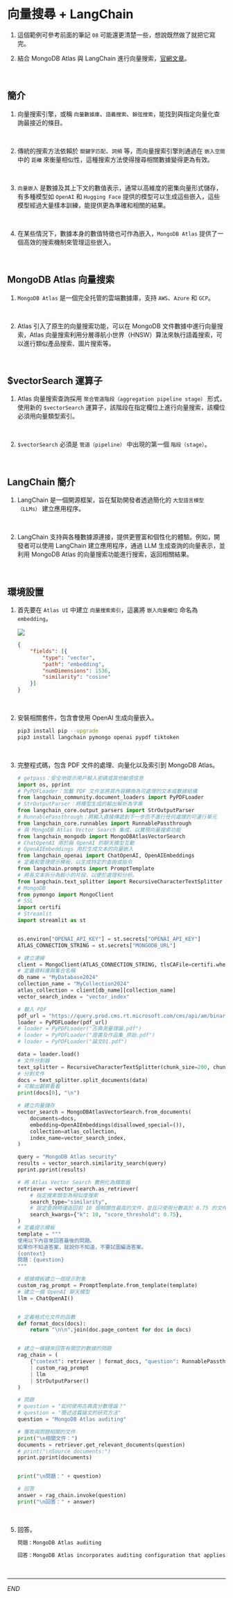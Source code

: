 # 向量搜尋 + LangChain

1. 這個範例可參考前面的筆記 `08` 可能還更清楚一些，想說既然做了就把它寫完。

2. 結合 MongoDB Atlas 與 LangChain 進行向量搜索，[官網文章](https://www.mongodb.com/developer/products/atlas/leveraging-mongodb-atlas-vector-search-langchain/)。

<br>

## 簡介

1. 向量搜索引擎，或稱 `向量數據庫`、`語義搜索`、`餘弦搜索`，能找到與指定向量化查詢最接近的條目。

<br>

2. 傳統的搜索方法依賴於 `關鍵字匹配`、`詞頻` 等，而向量搜索引擎則通過在 `嵌入空間` 中的 `距離` 來衡量相似性，這種搜索方法使得搜尋相關數據變得更為有效。

<br>

3. `向量嵌入` 是數據及其上下文的數值表示，通常以高維度的密集向量形式儲存，有多種模型如 `OpenAI` 和 `Hugging Face` 提供的模型可以生成這些嵌入，這些模型經過大量樣本訓練，能提供更為準確和相關的結果。

<br>

4. 在某些情況下，數據本身的數值特徵也可作為嵌入，`MongoDB Atlas` 提供了一個高效的搜索機制來管理這些嵌入。

<br>

## MongoDB Atlas 向量搜索

1. `MongoDB Atlas` 是一個完全托管的雲端數據庫，支持 `AWS`、`Azure` 和 `GCP`。

<br>

2. Atlas 引入了原生的向量搜索功能，可以在 MongoDB 文件數據中進行向量搜索，Atlas 向量搜索利用分層導航小世界（HNSW）算法來執行語義搜索，可以進行類似產品搜索、圖片搜索等。

<br>

## $vectorSearch 運算子

1. Atlas 向量搜索查詢採用 `聚合管道階段（aggregation pipeline stage）` 形式，使用新的 `$vectorSearch` 運算子，該階段在指定欄位上進行向量搜索，該欄位必須用向量類型索引。

<br>

2. `$vectorSearch` 必須是 `管道（pipeline）` 中出現的第一個 `階段（stage）`。

<br>

## LangChain 簡介

1. LangChain 是一個開源框架，旨在幫助開發者透過簡化的 `大型語言模型（LLMs）` 建立應用程序。

<br>

2. LangChain 支持與各種數據源連接，提供更豐富和個性化的體驗。例如，開發者可以使用 LangChain 建立應用程序，通過 LLM 生成查詢的向量表示，並利用 MongoDB Atlas 的向量搜索功能進行搜索，返回相關結果。

<br>

## 環境設置

1. 首先要在 `Atlas UI` 中建立 `向量搜索索引`，這裏將 `嵌入向量欄位` 命名為 `embedding`。

    ![](images/img_81.png)

    ```json
    {
        "fields": [{
            "type": "vector",
            "path": "embedding",
            "numDimensions": 1536,
            "similarity": "cosine"
        }]
    }
    ```

<br>

2. 安裝相關套件，包含會使用 OpenAI 生成向量嵌入。

    ```bash
    pip3 install pip --upgrade
    pip3 install langchain pymongo openai pypdf tiktoken
    ```

<br>

3. 完整程式碼，包含 PDF 文件的處理、向量化以及索引到 MongoDB Atlas。

    ```python
    # getpass：安全地提示用戶輸入密碼或其他敏感信息
    import os, pprint
    # PyPDFLoader：加載 PDF 文件並將其內容轉換為可處理的文本或數據結構
    from langchain_community.document_loaders import PyPDFLoader
    # StrOutputParser：將模型生成的輸出解析為字串
    from langchain_core.output_parsers import StrOutputParser
    # RunnablePassthrough：將輸入直接傳遞到下一步而不進行任何處理的可運行單元
    from langchain_core.runnables import RunnablePassthrough
    # 與 MongoDB Atlas Vector Search 集成，以實現向量搜索功能
    from langchain_mongodb import MongoDBAtlasVectorSearch
    # ChatOpenAI 用於與 OpenAI 的聊天模型互動
    # OpenAIEmbeddings 用於生成文本的向量嵌入
    from langchain_openai import ChatOpenAI, OpenAIEmbeddings
    # 定義和管理提示模板，以生成特定的查詢或指令
    from langchain.prompts import PromptTemplate
    # 將長文本拆分為較小的片段，以便於處理和分析。
    from langchain.text_splitter import RecursiveCharacterTextSplitter
    # MongoDB
    from pymongo import MongoClient
    # SSL
    import certifi
    # Streamlit
    import streamlit as st


    os.environ["OPENAI_API_KEY"] = st.secrets["OPENAI_API_KEY"]
    ATLAS_CONNECTION_STRING = st.secrets["MONGODB_URL"]

    # 建立連線
    client = MongoClient(ATLAS_CONNECTION_STRING, tlsCAFile=certifi.where())
    # 定義資料庫與集合名稱
    db_name = "MyDatabase2024"
    collection_name = "MyCollection2024"
    atlas_collection = client[db_name][collection_name]
    vector_search_index = "vector_index"

    # 載入 PDF
    pdf_url = "https://query.prod.cms.rt.microsoft.com/cms/api/am/binary/RE4HkJP"
    loader = PyPDFLoader(pdf_url)
    # loader = PyPDFLoader("古典測量理論.pdf")
    # loader = PyPDFLoader("證書及作品集_原始.pdf")
    # loader = PyPDFLoader("論文01.pdf")

    data = loader.load()
    # 文件分割器
    text_splitter = RecursiveCharacterTextSplitter(chunk_size=200, chunk_overlap=20)
    # 分割文件
    docs = text_splitter.split_documents(data)
    # 可輸出觀察看看
    print(docs[0], "\n")

    # 建立向量儲存
    vector_search = MongoDBAtlasVectorSearch.from_documents(
        documents=docs,
        embedding=OpenAIEmbeddings(disallowed_special=()),
        collection=atlas_collection,
        index_name=vector_search_index,
    )

    query = "MongoDB Atlas security"
    results = vector_search.similarity_search(query)
    pprint.pprint(results)

    # 將 Atlas Vector Search 實例化為擷取器
    retriever = vector_search.as_retriever(
        # 指定搜索類型為相似度搜索
        search_type="similarity",
        # 設定查詢時僅返回前 10 個相關性最高的文件，並且只使用分數高於 0.75 的文件
        search_kwargs={"k": 10, "score_threshold": 0.75},
    )
    # 定義提示模板
    template = """
    使用以下內容來回答最後的問題。
    如果你不知道答案，就說你不知道，不要試圖編造答案。
    {context}
    問題：{question}
    """

    # 根據模板建立一個提示對象
    custom_rag_prompt = PromptTemplate.from_template(template)
    # 建立一個 OpenAI 聊天模型
    llm = ChatOpenAI()


    # 定義格式化文件的函數
    def format_docs(docs):
        return "\n\n".join(doc.page_content for doc in docs)


    # 建立一條鏈來回答有關您的數據的問題
    rag_chain = (
        {"context": retriever | format_docs, "question": RunnablePassthrough()}
        | custom_rag_prompt
        | llm
        | StrOutputParser()
    )

    # 問題
    # question = "如何使用古典真分數理論？"
    # question = "簡述這篇論文的研究方法"
    question = "MongoDB Atlas auditing"

    # 獲取與問題相關的文件
    print("\n相關文件：")
    documents = retriever.get_relevant_documents(question)
    # print("\nSource documents:")
    pprint.pprint(documents)


    print("\n問題：" + question)

    # 回答
    answer = rag_chain.invoke(question)
    print("\n回答：" + answer)

    ```

<br>

5. 回答。

    ```bash
    問題：MongoDB Atlas auditing

    回答：MongoDB Atlas incorporates auditing configuration that applies to all dedicated clusters within an Atlas project. Audit logs can be downloaded in the UI or retrieved using the MongoDB Atlas API. This feature allows for granular database auditing to ensure security and compliance measures are met.
    ```

<br>

___

_END_